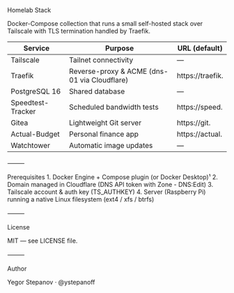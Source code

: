 Homelab Stack

Docker-Compose collection that runs a small self-hosted stack over Tailscale with TLS termination handled by Traefik.

| Service           | Purpose                                                  | URL (default)          |
|-------------------|----------------------------------------------------------|------------------------|
| Tailscale         | Tailnet connectivity                                     | —                      |
| Traefik           | Reverse-proxy & ACME (dns-01 via Cloudflare)             | https://traefik.<DOMAIN> |
| PostgreSQL 16     | Shared database                                          | —                      |
| Speedtest-Tracker | Scheduled bandwidth tests                                | https://speed.<DOMAIN> |
| Gitea             | Lightweight Git server                                   | https://git.<DOMAIN>   |
| Actual-Budget     | Personal finance app                                     | https://actual.<DOMAIN> |
| Watchtower        | Automatic image updates                                  | —                      |

⸻

Prerequisites
	1.	Docker Engine + Compose plugin (or Docker Desktop)¹
	2.	Domain managed in Cloudflare (DNS API token with Zone - DNS:Edit)
	3.	Tailscale account & auth key (TS_AUTHKEY)
	4.	Server (Raspberry Pi) running a native Linux filesystem (ext4 / xfs / btrfs)

⸻

License

MIT — see LICENSE file.

⸻

Author

Yegor Stepanov · @ystepanoff
